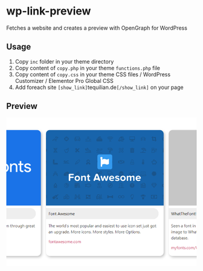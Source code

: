 # wp-link-preview

Fetches a website and creates a preview with OpenGraph for WordPress

## Usage

1. Copy `inc` folder in your theme directory
2. Copy content of `copy.php` in your theme `functions.php` file
3. Copy content of `copy.css` in your theme CSS files / WordPress Customizer / Elementor Pro Global CSS
4. Add foreach site `[show_link]`tequilian.de`[/show_link]` on your page

## Preview

![Legacy preview](/assets/preview.png)
